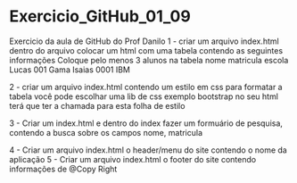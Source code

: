 # Exercicio_GitHub_01_09
Exercicio da aula de GitHub do Prof Danilo
1 - criar um arquivo index.html
    dentro do arquivo colocar um html com uma tabela contendo as seguintes informações
    Coloque pelo menos 3 alunos na tabela
    nome   matricula   escola
    Lucas  001         Gama
    Isaias 0001        IBM

2 - criar um arquivo index.html
    contendo um estilo em css para formatar a tabela
    você pode escolhar uma lib de css exemplo bootstrap
    no seu html terá que ter a chamada para esta folha de estilo

3 - Criar um index.html e dentro do index
    fazer um formuário de pesquisa, contendo a busca sobre os campos
    nome, matricula

4 - Criar um arquivo index.html o header/menu do site contendo o nome da aplicação
5 - Criar um arquivo index.html o footer do site contendo informações de @Copy Right
